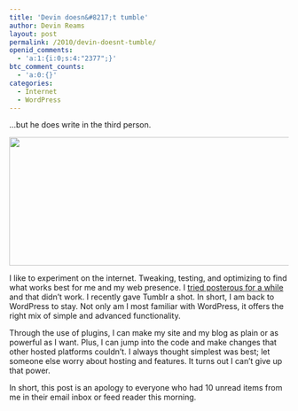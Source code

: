 ```yaml
---
title: 'Devin doesn&#8217;t tumble'
author: Devin Reams
layout: post
permalink: /2010/devin-doesnt-tumble/
openid_comments:
  - 'a:1:{i:0;s:4:"2377";}'
btc_comment_counts:
  - 'a:0:{}'
categories:
  - Internet
  - WordPress
---
```

&#8230;but he does write in the third person.

[<img src="https://devin.reams.me/wp/wp-content/uploads/2010/09/Screen-shot-2010-09-16-at-2.31.56-AM.png" alt="" title="Tumblr Dashboard" width="609" height="232" class="aligncenter size-full wp-image-1487" />][1]

I like to experiment on the internet. Tweaking, testing, and optimizing to find what works best for me and my web presence. I [tried posterous for a while][2] and that didn&#8217;t work. I recently gave Tumblr a shot. In short, I am back to WordPress to stay. Not only am I most familiar with WordPress, it offers the right mix of simple and advanced functionality.

Through the use of plugins, I can make my site and my blog as plain or as powerful as I want. Plus, I can jump into the code and make changes that other hosted platforms couldn&#8217;t. I always thought simplest was best; let someone else worry about hosting and features. It turns out I can&#8217;t give up that power.

In short, this post is an apology to everyone who had 10 unread items from me in their email inbox or feed reader this morning.

 [1]: https://devin.reams.me/wp/wp-content/uploads/2010/09/Screen-shot-2010-09-16-at-2.31.56-AM.png
 [2]: https://devin.reams.me/2010/posterous-three-months-in-review/